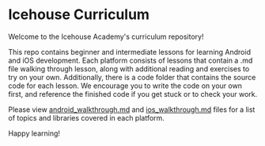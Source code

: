 # Icehouse Curriculum

Welcome to the Icehouse Academy's curriculum repository! 

This repo contains beginner and intermediate lessons for learning Android and iOS development. Each platform consists of lessons that contain a .md file walking through lesson, along with additional reading and exercises to try on your own. Additionally, there is a code folder that contains the source code for each lesson. We encourage you to write the code on your own first, and reference the finished code if you get stuck or to check your work. 

Please view [android_walkthrough.md](https://github.com/Ice-House-Engineering/academy-curriculum/blob/master/android_walkthrough.md) and [ios_walkthrough.md](https://github.com/Ice-House-Engineering/academy-curriculum/blob/master/ios_walkthrough.md) files for a list of topics and libraries covered in each platform.

Happy learning!
